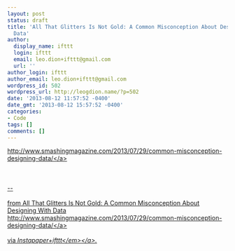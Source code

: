 ```yaml
---
layout: post
status: draft
title: 'All That Glitters Is Not Gold: A Common Misconception About Designing With
  Data'
author:
  display_name: ifttt
  login: ifttt
  email: leo.dion+ifttt@gmail.com
  url: ''
author_login: ifttt
author_email: leo.dion+ifttt@gmail.com
wordpress_id: 502
wordpress_url: http://leogdion.name/?p=502
date: '2013-08-12 11:57:52 -0400'
date_gmt: '2013-08-12 15:57:52 -0400'
categories:
- Code
tags: []
comments: []
---
```

<p><a href="http:&#47;&#47;www.smashingmagazine.com&#47;2013&#47;07&#47;29&#47;common-misconception-designing-data&#47;">http:&#47;&#47;www.smashingmagazine.com&#47;2013&#47;07&#47;29&#47;common-misconception-designing-data&#47;<&#47;a><br><br />
<br><br />
--<br><br />
from All That Glitters Is Not Gold: A Common Misconception About Designing With Data <a href="http:&#47;&#47;www.smashingmagazine.com&#47;2013&#47;07&#47;29&#47;common-misconception-designing-data&#47;">http:&#47;&#47;www.smashingmagazine.com&#47;2013&#47;07&#47;29&#47;common-misconception-designing-data&#47;<&#47;a><br><br />
via <a href="http:&#47;&#47;ifttt.com&#47;recipes&#47;4071"><em>Instapaper+ifttt<&#47;em><&#47;a>.</p>
